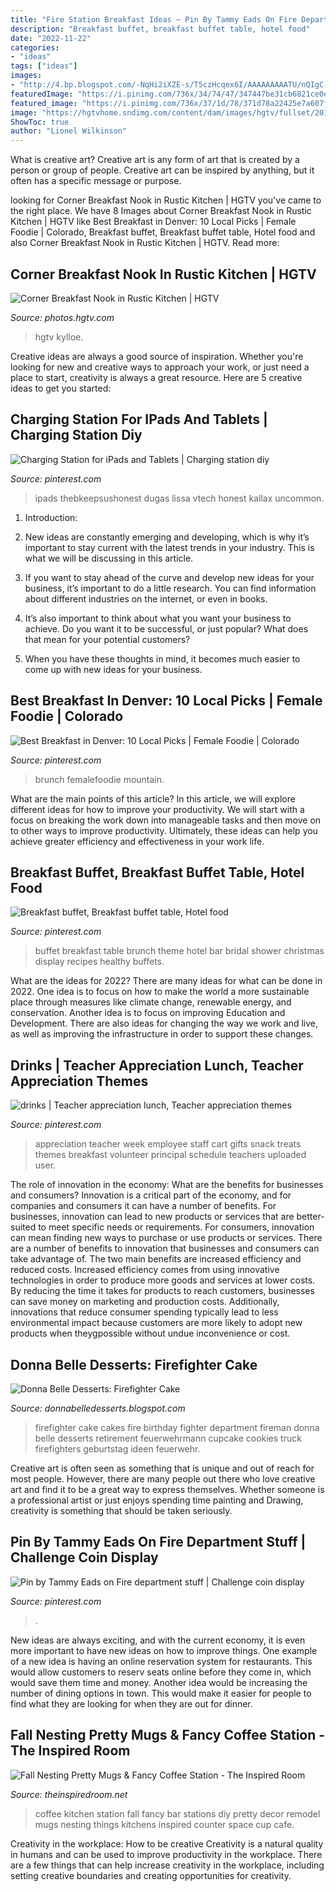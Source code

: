 ```yaml
---
title: "Fire Station Breakfast Ideas ~ Pin By Tammy Eads On Fire Department Stuff"
description: "Breakfast buffet, breakfast buffet table, hotel food"
date: "2022-11-22"
categories:
- "ideas"
tags: ["ideas"]
images:
- "http://4.bp.blogspot.com/-NqHi2iXZE-s/T5czHcqex6I/AAAAAAAAATU/nQIgC-NNwSI/s1600/spring+phone+photos+044.JPG"
featuredImage: "https://i.pinimg.com/736x/34/74/47/347447be31cb6821ce0eee3fc29622a0.jpg"
featured_image: "https://i.pinimg.com/736x/37/1d/78/371d78a22425e7a607fca7d9f38640d9.jpg"
image: "https://hgtvhome.sndimg.com/content/dam/images/hgtv/fullset/2013/4/10/3/CI-Rustic-Elegance_kitchen-with-corner-breakfast-nook-pg26_3x4.jpg.rend.hgtvcom.616.822.suffix/1400978807447.jpeg"
ShowToc: true
author: "Lionel Wilkinson"
---
```



What is creative art?
Creative art is any form of art that is created by a person or group of people. Creative art can be inspired by anything, but it often has a specific message or purpose.

	

		
looking for Corner Breakfast Nook in Rustic Kitchen | HGTV you've came to the right place. We have 8 Images about Corner Breakfast Nook in Rustic Kitchen | HGTV like Best Breakfast in Denver: 10 Local Picks | Female Foodie | Colorado, Breakfast buffet, Breakfast buffet table, Hotel food and also Corner Breakfast Nook in Rustic Kitchen | HGTV. Read more:
		
    
## Corner Breakfast Nook In Rustic Kitchen | HGTV

<img loading=lazy src="https://hgtvhome.sndimg.com/content/dam/images/hgtv/fullset/2013/4/10/3/CI-Rustic-Elegance_kitchen-with-corner-breakfast-nook-pg26_3x4.jpg.rend.hgtvcom.616.822.suffix/1400978807447.jpeg" onerror="this.onerror=null;this.src='https://tse3.mm.bing.net/th?id=OIP.zuCMT5BEdH0Xq2mkba7zBwHaJ4&amp;pid=15.1';" alt="Corner Breakfast Nook in Rustic Kitchen | HGTV">

_Source: photos.hgtv.com_

>hgtv kylloe. 

	

Creative ideas are always a good source of inspiration. Whether you're looking for new and creative ways to approach your work, or just need a place to start, creativity is always a great resource. Here are 5 creative ideas to get you started: 

    
## Charging Station For IPads And Tablets | Charging Station Diy

<img loading=lazy src="https://i.pinimg.com/736x/71/31/2d/71312dc6d891b2d777312072ea69d3c5.jpg" onerror="this.onerror=null;this.src='https://tse2.mm.bing.net/th?id=OIP.jm4W6LGxIdswEB8LExOsUgHaLG&amp;pid=15.1';" alt="Charging Station for iPads and Tablets | Charging station diy">

_Source: pinterest.com_

>ipads thebkeepsushonest dugas lissa vtech honest kallax uncommon. 

	

1. Introduction:
1. New ideas are constantly emerging and developing, which is why it’s important to stay current with the latest trends in your industry. This is what we will be discussing in this article.
2. If you want to stay ahead of the curve and develop new ideas for your business, it’s important to do a little research. You can find information about different industries on the internet, or even in books.

3. It’s also important to think about what you want your business to achieve. Do you want it to be successful, or just popular? What does that mean for your potential customers?

4. When you have these thoughts in mind, it becomes much easier to come up with new ideas for your business.

    
## Best Breakfast In Denver: 10 Local Picks | Female Foodie | Colorado

<img loading=lazy src="https://i.pinimg.com/736x/37/1d/78/371d78a22425e7a607fca7d9f38640d9.jpg" onerror="this.onerror=null;this.src='https://tse1.mm.bing.net/th?id=OIP.O4zhnzWn60T6IA14T9wT8wHaLH&amp;pid=15.1';" alt="Best Breakfast in Denver: 10 Local Picks | Female Foodie | Colorado">

_Source: pinterest.com_

>brunch femalefoodie mountain. 

	

What are the main points of this article?
In this article, we will explore different ideas for how to improve your productivity. We will start with a focus on breaking the work down into manageable tasks and then move on to other ways to improve productivity. Ultimately, these ideas can help you achieve greater efficiency and effectiveness in your work life.

    
## Breakfast Buffet, Breakfast Buffet Table, Hotel Food

<img loading=lazy src="https://i.pinimg.com/736x/1f/3e/a3/1f3ea352cf7c9091347ef99f18fbabfa--buffet-set-buffet-ideas.jpg" onerror="this.onerror=null;this.src='https://tse3.mm.bing.net/th?id=OIP.uiZBwAh6UkSMhAI9rl7NxQHaJ3&amp;pid=15.1';" alt="Breakfast buffet, Breakfast buffet table, Hotel food">

_Source: pinterest.com_

>buffet breakfast table brunch theme hotel bar bridal shower christmas display recipes healthy buffets. 

	

What are the ideas for 2022?
There are many ideas for what can be done in 2022. One idea is to focus on how to make the world a more sustainable place through measures like climate change, renewable energy, and conservation. Another idea is to focus on improving Education and Development. There are also ideas for changing the way we work and live, as well as improving the infrastructure in order to support these changes.

    
## Drinks | Teacher Appreciation Lunch, Teacher Appreciation Themes

<img loading=lazy src="https://i.pinimg.com/736x/34/74/47/347447be31cb6821ce0eee3fc29622a0.jpg" onerror="this.onerror=null;this.src='https://tse2.mm.bing.net/th?id=OIP.yjvo6oklyYvfupkiVGVe2gHaJ3&amp;pid=15.1';" alt="drinks | Teacher appreciation lunch, Teacher appreciation themes">

_Source: pinterest.com_

>appreciation teacher week employee staff cart gifts snack treats themes breakfast volunteer principal schedule teachers uploaded user. 

	

The role of innovation in the economy: What are the benefits for businesses and consumers?
Innovation is a critical part of the economy, and for companies and consumers it can have a number of benefits. For businesses, innovation can lead to new products or services that are better-suited to meet specific needs or requirements. For consumers, innovation can mean finding new ways to purchase or use products or services.
There are a number of benefits to innovation that businesses and consumers can take advantage of. The two main benefits are increased efficiency and reduced costs. Increased efficiency comes from using innovative technologies in order to produce more goods and services at lower costs. By reducing the time it takes for products to reach customers, businesses can save money on marketing and production costs. Additionally, innovations that reduce consumer spending typically lead to less environmental impact because customers are more likely to adopt new products when theygpossible without undue inconvenience or cost.

    
## Donna Belle Desserts: Firefighter Cake

<img loading=lazy src="http://4.bp.blogspot.com/-NqHi2iXZE-s/T5czHcqex6I/AAAAAAAAATU/nQIgC-NNwSI/s1600/spring+phone+photos+044.JPG" onerror="this.onerror=null;this.src='https://tse1.mm.bing.net/th?id=OIP.tc25L2kfSvLSfrNjHPEAUwHaJ6&amp;pid=15.1';" alt="Donna Belle Desserts: Firefighter Cake">

_Source: donnabelledesserts.blogspot.com_

>firefighter cake cakes fire birthday fighter department fireman donna belle desserts retirement feuerwehrmann cupcake cookies truck firefighters geburtstag ideen feuerwehr. 

	

Creative art is often seen as something that is unique and out of reach for most people. However, there are many people out there who love creative art and find it to be a great way to express themselves. Whether someone is a professional artist or just enjoys spending time painting and Drawing, creativity is something that should be taken seriously.

    
## Pin By Tammy Eads On Fire Department Stuff | Challenge Coin Display

<img loading=lazy src="https://i.pinimg.com/736x/3e/25/74/3e25747ff06a2ac3fff6a62c7a54494d.jpg" onerror="this.onerror=null;this.src='https://tse3.mm.bing.net/th?id=OIP.9ATqZ6quzS-TdOOY6i7BpgHaJ4&amp;pid=15.1';" alt="Pin by Tammy Eads on Fire department stuff | Challenge coin display">

_Source: pinterest.com_

>. 

	

New ideas are always exciting, and with the current economy, it is even more important to have new ideas on how to improve things. One example of a new idea is having an online reservation system for restaurants. This would allow customers to reserv seats online before they come in, which would save them time and money. Another idea would be increasing the number of dining options in town. This would make it easier for people to find what they are looking for when they are out for dinner.

    
## Fall Nesting Pretty Mugs &amp; Fancy Coffee Station - The Inspired Room

<img loading=lazy src="http://theinspiredroom.net/wp-content/uploads/2012/11/coffee-station-kitchen.jpg" onerror="this.onerror=null;this.src='https://tse4.mm.bing.net/th?id=OIP.2UU30XBI4NCfJDo3G3pbAQHaLH&amp;pid=15.1';" alt="Fall Nesting Pretty Mugs &amp; Fancy Coffee Station - The Inspired Room">

_Source: theinspiredroom.net_

>coffee kitchen station fall fancy bar stations diy pretty decor remodel mugs nesting things kitchens inspired counter space cup cafe. 

	

Creativity in the workplace: How to be creative
Creativity is a natural quality in humans and can be used to improve productivity in the workplace. There are a few things that can help increase creativity in the workplace, including setting creative boundaries and creating opportunities for creativity.

